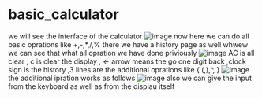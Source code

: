 # basic_calculator
we will see the interface of the calculator
![image](https://github.com/AKvibhute/basic_calculator/assets/150135900/2e5654ff-0a8d-417e-93a3-fa82c10a7355)
now here we can do all basic oprations like +,-,*,/,% there we have a history page as well whwew we can see that what all opration we have done priviously
![image](https://github.com/AKvibhute/basic_calculator/assets/150135900/641c090c-7b75-4c32-bcfe-8a9c0e9fed1a)
AC is all clear , c is clear the display , <- arrow means the go one digit back ,clock  sign is the history ,3 lines are the additional oprations like { (,),^, }
![image](https://github.com/AKvibhute/basic_calculator/assets/150135900/9ce7d64e-dab0-4a16-bd72-576dd58438c0)
the additional ipration works as follows
![image](https://github.com/AKvibhute/basic_calculator/assets/150135900/dfeadc46-51b8-4e12-a72a-973bf04d0e28)
also we can give the input from the keyboard as well as from the displau itself
